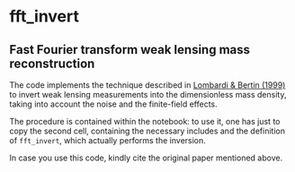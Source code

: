 # fft_invert
## Fast Fourier transform weak lensing mass reconstruction
    
The code implements the technique described in [Lombardi & Bertin (1999)](https://ui.adsabs.harvard.edu/abs/1999A%26A...348...38L/abstract)
to invert weak lensing measurements into the dimensionless mass density, taking into account
the noise and the finite-field effects.

The procedure is contained within the notebook: to use it, one has just to copy the second
cell, containing the necessary includes and the definition of `fft_invert`, which
actually performs the inversion.

In case you use this code, kindly cite the original paper mentioned above.
